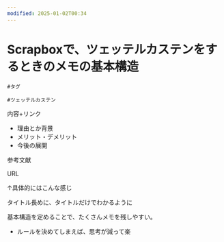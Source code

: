```yaml
---
modified: 2025-01-02T00:34
---
```

# Scrapboxで、ツェッテルカステンをするときのメモの基本構造

`#タグ`

`#ツェッテルカステン`

内容+リンク

- 理由とか背景  
- メリット・デメリット  
- 今後の展開  

参考文献

URL

↑具体的にはこんな感じ

タイトル長めに、タイトルだけでわかるように

基本構造を定めることで、たくさんメモを残しやすい。

- ルールを決めてしまえば、思考が減って楽